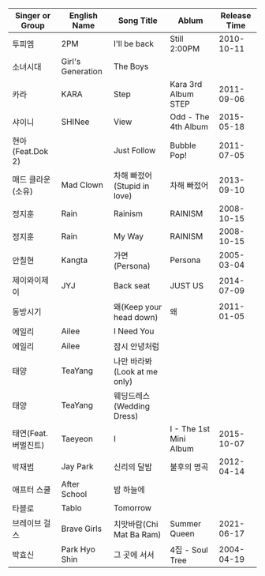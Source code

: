 | Singer or Group     | English Name      | Song Title                   | Ablum                  | Release Time |
| ------------------- | ----------------- | ---------------------------- | ---------------------- | ------------ |
| 투피엠              | 2PM               | I'll be back                 | Still 2:00PM           | 2010-10-11   |
| 소녀시대            | Girl's Generation | The Boys                     |                        |              |
| 카라                | KARA              | Step                         | Kara 3rd Album STEP    | 2011-09-06   |
| 샤이니              | SHINee            | View                         | Odd - The 4th Album    | 2015-05-18   |
| 현아(Feat.Dok 2)    |                   | Just Follow                  | Bubble Pop!            | 2011-07-05   |
| 매드 클라운(소유)   | Mad Clown         | 차해 빠젔어(Stupid in love)  | 차해 빠젔어            | 2013-09-10   |
| 정지훈              | Rain              | Rainism                      | RAINISM                | 2008-10-15   |
| 정지훈              | Rain              | My Way                       | RAINISM                | 2008-10-15   |
| 안칠현              | Kangta            | 가면(Persona)                | Persona                | 2005-03-04   |
| 제이와이제이        | JYJ               | Back seat                    | JUST US                | 2014-07-09   |
| 동방시기            |                   | 왜(Keep your head down)      | 왜                     | 2011-01-05   |
| 에일리              | Ailee             | I Need You                   |                        |              |
| 에일리              | Ailee             | 잠시 안녕처럼                |                        |              |
| 태양                | TeaYang           | 나만 바라봐(Look at me only) |                        |              |
| 태양                | TeaYang           | 웨딩드레스(Wedding Dress)    |                        |              |
| 태연(Feat.버벌진트) | Taeyeon           | I                            | I - The 1st Mini Album | 2015-10-07   |
| 박재범              | Jay Park          | 신리의 달밤                  | 불후의 명곡            | 2012-04-14   |
| 애프터 스쿨         | After School      | 밤 하늘에                    |                        |              |
| 타블로              | Tablo             | Tomorrow                     |                        |              |
| 브레이브 걸스       | Brave Girls       | 치맛바람(Chi Mat Ba Ram)     | Summer Queen           | 2021-06-17   |
| 박효신              | Park Hyo Shin     | 그 곳에 서서                 | 4집 - Soul Tree        | 2004-04-19   |
